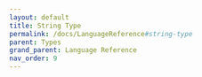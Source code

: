 ```yaml
---
layout: default
title: String Type
permalink: /docs/LanguageReference#string-type
parent: Types
grand_parent: Language Reference
nav_order: 9
---
```

